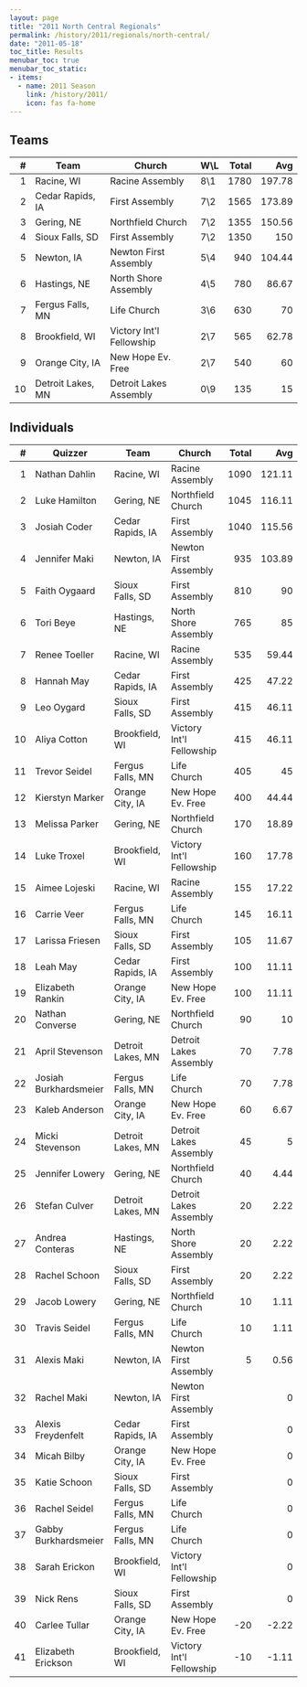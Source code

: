 ```yaml
---
layout: page
title: "2011 North Central Regionals"
permalink: /history/2011/regionals/north-central/
date: "2011-05-18"
toc_title: Results
menubar_toc: true
menubar_toc_static:
- items:
  - name: 2011 Season
    link: /history/2011/
    icon: fas fa-home
---
```


## Teams

|    # | Team              | Church                   | W\L | Total |    Avg |
| ---: | ----------------- | ------------------------ | --- | ----: | -----: |
|    1 | Racine, WI        | Racine Assembly          | 8\1 |  1780 | 197.78 |
|    2 | Cedar Rapids, IA  | First Assembly           | 7\2 |  1565 | 173.89 |
|    3 | Gering, NE        | Northfield Church        | 7\2 |  1355 | 150.56 |
|    4 | Sioux Falls, SD   | First Assembly           | 7\2 |  1350 |    150 |
|    5 | Newton, IA        | Newton First Assembly    | 5\4 |   940 | 104.44 |
|    6 | Hastings, NE      | North Shore Assembly     | 4\5 |   780 |  86.67 |
|    7 | Fergus Falls, MN  | Life Church              | 3\6 |   630 |     70 |
|    8 | Brookfield, WI    | Victory Int'l Fellowship | 2\7 |   565 |  62.78 |
|    9 | Orange City, IA   | New Hope Ev. Free        | 2\7 |   540 |     60 |
|   10 | Detroit Lakes, MN | Detroit Lakes Assembly   | 0\9 |   135 |     15 |

## Individuals

|    # | Quizzer               | Team              | Church                   | Total |    Avg |
| ---: | --------------------- | ----------------- | ------------------------ | ----: | -----: |
|    1 | Nathan Dahlin         | Racine, WI        | Racine Assembly          |  1090 | 121.11 |
|    2 | Luke Hamilton         | Gering, NE        | Northfield Church        |  1045 | 116.11 |
|    3 | Josiah Coder          | Cedar Rapids, IA  | First Assembly           |  1040 | 115.56 |
|    4 | Jennifer Maki         | Newton, IA        | Newton First Assembly    |   935 | 103.89 |
|    5 | Faith Oygaard         | Sioux Falls, SD   | First Assembly           |   810 |     90 |
|    6 | Tori Beye             | Hastings, NE      | North Shore Assembly     |   765 |     85 |
|    7 | Renee Toeller         | Racine, WI        | Racine Assembly          |   535 |  59.44 |
|    8 | Hannah May            | Cedar Rapids, IA  | First Assembly           |   425 |  47.22 |
|    9 | Leo Oygard            | Sioux Falls, SD   | First Assembly           |   415 |  46.11 |
|   10 | Aliya Cotton          | Brookfield, WI    | Victory Int'l Fellowship |   415 |  46.11 |
|   11 | Trevor Seidel         | Fergus Falls, MN  | Life Church              |   405 |     45 |
|   12 | Kierstyn Marker       | Orange City, IA   | New Hope Ev. Free        |   400 |  44.44 |
|   13 | Melissa Parker        | Gering, NE        | Northfield Church        |   170 |  18.89 |
|   14 | Luke Troxel           | Brookfield, WI    | Victory Int'l Fellowship |   160 |  17.78 |
|   15 | Aimee Lojeski         | Racine, WI        | Racine Assembly          |   155 |  17.22 |
|   16 | Carrie Veer           | Fergus Falls, MN  | Life Church              |   145 |  16.11 |
|   17 | Larissa Friesen       | Sioux Falls, SD   | First Assembly           |   105 |  11.67 |
|   18 | Leah May              | Cedar Rapids, IA  | First Assembly           |   100 |  11.11 |
|   19 | Elizabeth Rankin      | Orange City, IA   | New Hope Ev. Free        |   100 |  11.11 |
|   20 | Nathan Converse       | Gering, NE        | Northfield Church        |    90 |     10 |
|   21 | April Stevenson       | Detroit Lakes, MN | Detroit Lakes Assembly   |    70 |   7.78 |
|   22 | Josiah Burkhardsmeier | Fergus Falls, MN  | Life Church              |    70 |   7.78 |
|   23 | Kaleb Anderson        | Orange City, IA   | New Hope Ev. Free        |    60 |   6.67 |
|   24 | Micki Stevenson       | Detroit Lakes, MN | Detroit Lakes Assembly   |    45 |      5 |
|   25 | Jennifer Lowery       | Gering, NE        | Northfield Church        |    40 |   4.44 |
|   26 | Stefan Culver         | Detroit Lakes, MN | Detroit Lakes Assembly   |    20 |   2.22 |
|   27 | Andrea Conteras       | Hastings, NE      | North Shore Assembly     |    20 |   2.22 |
|   28 | Rachel Schoon         | Sioux Falls, SD   | First Assembly           |    20 |   2.22 |
|   29 | Jacob Lowery          | Gering, NE        | Northfield Church        |    10 |   1.11 |
|   30 | Travis Seidel         | Fergus Falls, MN  | Life Church              |    10 |   1.11 |
|   31 | Alexis Maki           | Newton, IA        | Newton First Assembly    |     5 |   0.56 |
|   32 | Rachel Maki           | Newton, IA        | Newton First Assembly    |       |      0 |
|   33 | Alexis Freydenfelt    | Cedar Rapids, IA  | First Assembly           |       |      0 |
|   34 | Micah Bilby           | Orange City, IA   | New Hope Ev. Free        |       |      0 |
|   35 | Katie Schoon          | Sioux Falls, SD   | First Assembly           |       |      0 |
|   36 | Rachel Seidel         | Fergus Falls, MN  | Life Church              |       |      0 |
|   37 | Gabby Burkhardsmeier  | Fergus Falls, MN  | Life Church              |       |      0 |
|   38 | Sarah Erickon         | Brookfield, WI    | Victory Int'l Fellowship |       |      0 |
|   39 | Nick Rens             | Sioux Falls, SD   | First Assembly           |       |      0 |
|   40 | Carlee Tullar         | Orange City, IA   | New Hope Ev. Free        |   -20 |  -2.22 |
|   41 | Elizabeth Erickson    | Brookfield, WI    | Victory Int'l Fellowship |   -10 |  -1.11 |
